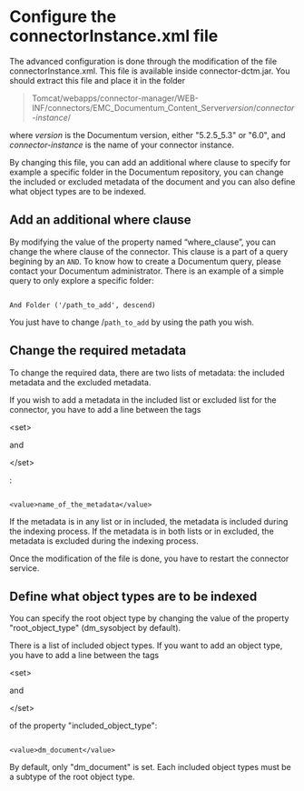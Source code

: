 # Configure the connectorInstance.xml file #

The advanced configuration is done through the modification of the
file connectorInstance.xml. This file is available inside connector-dctm.jar. You should extract this file and place it in the folder

> Tomcat/webapps/connector-manager/WEB-INF/connectors/EMC\_Documentum\_Content\_Server<em>version</em>/_connector-instance_/

where _version_ is the Documentum version, either "5.2.5\_5.3" or "6.0", and _connector-instance_ is the name of your connector instance.

By changing this file, you can add an additional where clause to
specify for example a specific folder in the Documentum repository, you can change the
included or excluded metadata of the document and you can also define what object types are to be indexed.


## Add an additional where clause ##

By modifying the value of the property named “where\_clause”,
you can change the where clause of the connector. This clause is a part
of a query begining by an `AND`. To know how to create a Documentum query,
please contact your Documentum administrator.
There is an example of a simple query to only explore a specific folder:

```

And Folder ('/path_to_add', descend) 

```

You just have to change /`path_to_add` by using the path you wish.


## Change the required metadata ##

To change the required data, there are two lists of metadata: the
included metadata and the excluded metadata.

If you wish to add a metadata in the included list or excluded list
for the connector, you have to add a line between the tags 

&lt;set&gt;

 and


&lt;/set&gt;

:

```

<value>name_of_the_metadata</value>

```

If the metadata is in any list or in included, the metadata is
included during the indexing process.
If the metadata is in both lists or in excluded, the metadata is
excluded during the indexing process.


Once the modification of the file is done, you have to restart the
connector service.



## Define what object types are to be indexed ##

You can specify the root object type by changing the value of the property "root\_object\_type"
(dm\_sysobject by default).

There is a list of included object types. If you want to add an object type,
you have to add a line between the tags 

&lt;set&gt;

 and 

&lt;/set&gt;

 of the property "included\_object\_type":

```

<value>dm_document</value>

```

By default, only "dm\_document" is set. Each included object types must be a subtype of the root object type.